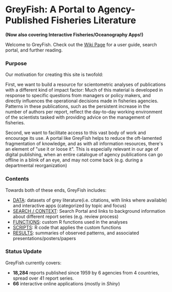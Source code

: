 # GreyFish: A Portal to Agency-Published Fisheries Literature 
**(Now also covering Interactive Fisheries/Oceanography Apps!)**

Welcome to GreyFish. Check out the [Wiki Page](https://github.com/SOLV-Code/GreyFish/wiki) for a user guide,
search portal, and further reading.

### Purpose

Our motivation for creating this site is twofold:

First, we want to build a resource for scientometric analyses of publications 
with a different kind of impact factor: Much of this material is developed 
in response to specific questions from managers or policy makers, and 
directly influences the operational decisions made in fisheries agencies. 
Patterns in these publications, such as the persistent increase in the 
number of authors per report, reflect the day-to-day working environment 
of the scientists tasked with providing advice on the management of fisheries.

Second, we want to facilitate access to this vast body of work and encourage 
its use. A portal like GreyFish helps to reduce the oft-lamented fragmentation
 of knowledge, and as with all information resources, there's an element
 of "use it or loose it". This is especially relevant in our age of 
 digital publishing, when an entire catalogue of agency publications 
 can go offline in a blink of an eye, and may not come back 
 (e.g. during a departmental reorganization)

### Contents
Towards both of these ends, GreyFish includes:

* [DATA](DATA/): datasets of grey literature(i.e. citations, with links where available) and interactive apps (categorized by topic and focus)
* [SEARCH / CONTEXT](https://github.com/SOLV-Code/GreyFish/wiki/2-Search-Portal): Search Portal and links to background information about different report series (e.g. review process)
* [FUNCTIONS](FUNCTIONS/): custom R functions used in the analyses 
* [SCRIPTS](SCRIPTS/):  R code that applies the custom functions
* [RESULTS](RESULTS/): summaries of observed patterns, and associated presentations/posters/papers

### Status Update 

GreyFish currently covers:

* **18,284** reports published since 1959 by 6 agencies from 4 countries,
 spread over 41 report series.
*  **66** interactive online applications (mostly in *Shiny*)

